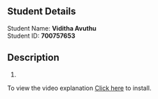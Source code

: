 ## Student Details

Student Name: <b>Viditha Avuthu</b>
<br/>
Student ID: <b>700757653</b>

## Description

1. 

To view the video explanation [Click here](https://pip.pypa.io/en/stable/) to install.


